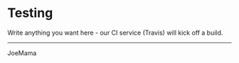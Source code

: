 # Testing
 
Write anything you want here - our CI service (Travis) will kick off a build.

-------------

JoeMama

